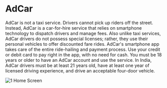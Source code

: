 # AdCar
AdCar is not a taxi service. Drivers cannot pick up riders off the street. Instead, AdCar is a car-for-hire service that relies on smartphone technology to dispatch drivers and manage fees. Also unlike taxi services, AdCar drivers do not possess special licenses; rather, they use their personal vehicles to offer discounted fare rides. 
AdCar's smartphone app takes care of the entire ride-hailing and payment process. Use your credit or debit card to pay right in the app, with no need for cash.
You must be 18 years or older to have an AdCar account and use the service. In India, AdCar drivers must be at least 21 years old, have at least one year of licensed driving experience, and drive an acceptable four-door vehicle.

![1 Home Screen](https://user-images.githubusercontent.com/46266480/112361563-8ae5e680-8cf9-11eb-910f-6cb54c61413c.png)
